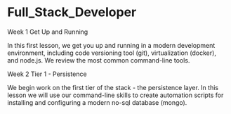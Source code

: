 # Full_Stack_Developer

Week 1
Get Up and Running

In this first lesson, we get you up and running in a modern development environment, including code versioning tool (git), virtualization (docker), and node.js. We review the most common command-line tools.

Week 2
Tier 1 - Persistence

We begin work on the first tier of the stack - the persistence layer. In this lesson we will use our command-line skills to create automation scripts for installing and configuring a modern no-sql database (mongo).
